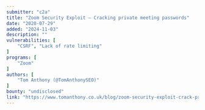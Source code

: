 ```yaml
---
submitter: "c2a"
title: "Zoom Security Exploit – Cracking private meeting passwords"
date: "2020-07-29"
added: "2024-11-03"
description: ""
vulnerabilities: [
    "CSRF", "Lack of rate limiting"
]
programs: [
    "Zoom"
]
authors: [
    "Tom Anthony (@TomAnthonySEO)"
]
bounty: "undisclosed"
link: "https://www.tomanthony.co.uk/blog/zoom-security-exploit-crack-private-meeting-passwords/"
---
```




